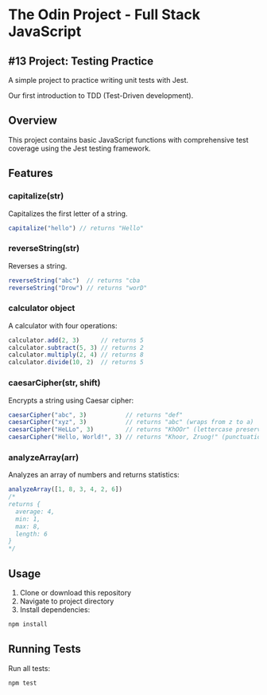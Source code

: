 # The Odin Project - Full Stack JavaScript

## #13 Project: Testing Practice

A simple project to practice writing unit tests with Jest.

Our first introduction to TDD (Test-Driven development).

## Overview

This project contains basic JavaScript functions with comprehensive test coverage using the Jest testing framework.

## Features

### capitalize(str)
Capitalizes the first letter of a string.
```javascript
capitalize("hello") // returns "Hello"
```

### reverseString(str)
Reverses a string.
```javascript
reverseString("abc")  // returns "cba
reverseString("Drow") // returns "worD"
```

### calculator object
A calculator with four operations:
```javascript
calculator.add(2, 3)      // returns 5
calculator.subtract(5, 3) // returns 2
calculator.multiply(2, 4) // returns 8
calculator.divide(10, 2)  // returns 5
```

### caesarCipher(str, shift)
Encrypts a string using Caesar cipher:
```javascript
caesarCipher("abc", 3)           // returns "def"
caesarCipher("xyz", 3)           // returns "abc" (wraps from z to a)
caesarCipher("HeLLo", 3)         // returns "KhOOr" (lettercase preservation)
caesarCipher("Hello, World!", 3) // returns "Khoor, Zruog!" (punctuation and spaces unchanged)
```

### analyzeArray(arr)
Analyzes an array of numbers and returns statistics:
```javascript
analyzeArray([1, 8, 3, 4, 2, 6])
/* 
returns {
  average: 4,
  min: 1,
  max: 8,
  length: 6
}
*/
```

## Usage
1. Clone or download this repository
2. Navigate to project directory
3. Install dependencies:
```bash
npm install
```

## Running Tests
Run all tests:
```bash
npm test
```